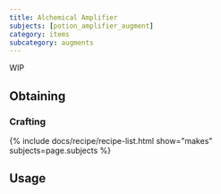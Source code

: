 ```yaml
---
title: Alchemical Amplifier
subjects: [potion_amplifier_augment]
category: items
subcategory: augments
---
```


WIP

Obtaining
---------

### Crafting
{% include docs/recipe/recipe-list.html show="makes" subjects=page.subjects %}

Usage
-----
